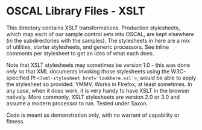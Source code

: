 # OSCAL Library Files - XSLT

This directory contains XSLT transformations. Production stylesheets, which map each of our sample control sets into OSCAL, are kept elsewhere (in the subdirectories with the samples). The stylesheets in here are a mix of utilities, starter stylesheets, and generic processors. See inline comments per stylesheet to get an idea of what each does.

Note that XSLT stylesheets may sometimes be version 1.0 - this was done *only* so that XML documents invoking those stylesheets using the W3C-specified PI `<?xml-stylesheet href='lookhere.xsl'>`, would be able to apply the stylesheet so provided. YMMV. Works in Firefox, at least sometimes. In any case, when it does work, it is very handy to have XSLT in the browser natively. More commonly, XSLT stylesheets are version 2.0 or 3.0 and assume a modern processor to run. Tested under Saxon.

Code is meant as demonstration only, with no warrant of capability or fitness.
